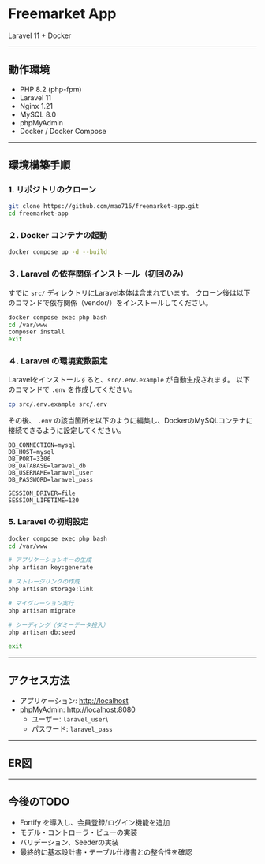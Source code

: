 # Freemarket App

Laravel 11 + Docker

------------------------------------------------------------------------

## 動作環境

-   PHP 8.2 (php-fpm)
-   Laravel 11
-   Nginx 1.21
-   MySQL 8.0
-   phpMyAdmin
-   Docker / Docker Compose

------------------------------------------------------------------------

## 環境構築手順

### 1. リポジトリのクローン

``` bash
git clone https://github.com/mao716/freemarket-app.git
cd freemarket-app
```

### ２. Docker コンテナの起動

``` bash
docker compose up -d --build
```

### ３. Laravel の依存関係インストール（初回のみ）
すでに `src/` ディレクトリにLaravel本体は含まれています。
クローン後は以下のコマンドで依存関係（vendor/）をインストールしてください。

``` bash
docker compose exec php bash
cd /var/www
composer install
exit
```

### ４. Laravel の環境変数設定

Laravelをインストールすると、`src/.env.example` が自動生成されます。
以下のコマンドで `.env` を作成してください。

```bash
cp src/.env.example src/.env
```

その後、 `.env` の該当箇所を以下のように編集し、DockerのMySQLコンテナに接続できるように設定してください。

``` env
DB_CONNECTION=mysql
DB_HOST=mysql
DB_PORT=3306
DB_DATABASE=laravel_db
DB_USERNAME=laravel_user
DB_PASSWORD=laravel_pass

SESSION_DRIVER=file
SESSION_LIFETIME=120
```

### 5. Laravel の初期設定

``` bash
docker compose exec php bash
cd /var/www

# アプリケーションキーの生成
php artisan key:generate

# ストレージリンクの作成
php artisan storage:link

# マイグレーション実行
php artisan migrate

# シーディング（ダミーデータ投入）
php artisan db:seed

exit
```

------------------------------------------------------------------------

## アクセス方法

-   アプリケーション: <http://localhost>
-   phpMyAdmin: <http://localhost:8080>
    -   ユーザー: `laravel_user`\
    -   パスワード: `laravel_pass`

------------------------------------------------------------------------

## ER図


------------------------------------------------------------------------

## 今後のTODO

-   Fortify を導入し、会員登録/ログイン機能を追加
-   モデル・コントローラ・ビューの実装
-   バリデーション、Seederの実装
-   最終的に基本設計書・テーブル仕様書との整合性を確認
